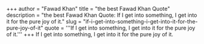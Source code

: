 +++
author = "Fawad Khan"
title = "the best Fawad Khan Quote"
description = "the best Fawad Khan Quote: If I get into something, I get into it for the pure joy of it."
slug = "if-i-get-into-something-i-get-into-it-for-the-pure-joy-of-it"
quote = '''If I get into something, I get into it for the pure joy of it.'''
+++
If I get into something, I get into it for the pure joy of it.
